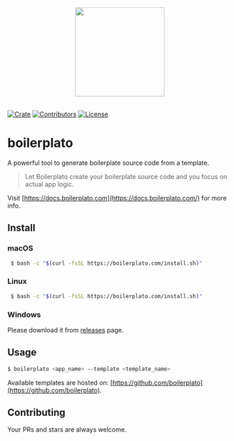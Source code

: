 <div align="center">
  <a href="https://github.com/boilerplato">
    <img width="200" height="200" src="https://avatars3.githubusercontent.com/u/63495711?s=200&v=4">
  </a>
  <br />
  <br />
</div>

[![Crate](https://img.shields.io/crates/v/boilerplato.svg)](https://crates.io/crates/boilerplato)
[![Contributors](https://img.shields.io/github/contributors/boilerplato/boilerplato.svg)](https://github.com/orgs/boilerplato/people)
[![License](https://img.shields.io/github/license/boilerplato/boilerplato.svg)](https://github.com/boilerplato/boilerplato/blob/master/LICENSE)

# boilerplato

A powerful tool to generate boilerplate source code from a template.

> Let Boilerplato create your boilerplate source code and you focus on actual app logic.

Visit [https://docs.boilerplato.com](https://docs.boilerplato.com/) for more info.

## Install

### macOS

```sh
 $ bash -c "$(curl -fsSL https://boilerplato.com/install.sh)"
```

### Linux

```sh
 $ bash -c "$(curl -fsSL https://boilerplato.com/install.sh)"
```

### Windows

Please download it from [releases](https://github.com/boilerplato/boilerplato/releases) page.


## Usage

```sh
$ boilerplato <app_name> --template <template_name>
```

Available templates are hosted on: [https://github.com/boilerplato](https://github.com/boilerplato).

## Contributing

Your PRs and stars are always welcome.